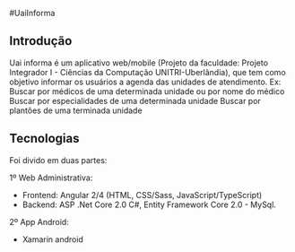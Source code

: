 #UaiInforma<br>

<h2>Introdução</h2>
Uai informa é um aplicativo web/mobile (Projeto da faculdade: Projeto Integrador I - Ciências da Computação UNITRI-Uberlândia), que tem como objetivo informar os usuários a agenda das unidades de atendimento.
Ex:
Buscar por médicos de uma determinada unidade ou por nome do médico
Buscar por especialidades de uma determinada unidade
Buscar por plantões de uma terminada unidade

<h2>Tecnologias</h2>
Foi divido em duas partes:

1º Web Administrativa: 
- Frontend: Angular 2/4 (HTML, CSS/Sass, JavaScript/TypeScript)
- Backend: ASP .Net Core 2.0 C#, Entity Framework Core 2.0 - MySql.

2º App Android:
- Xamarin android
